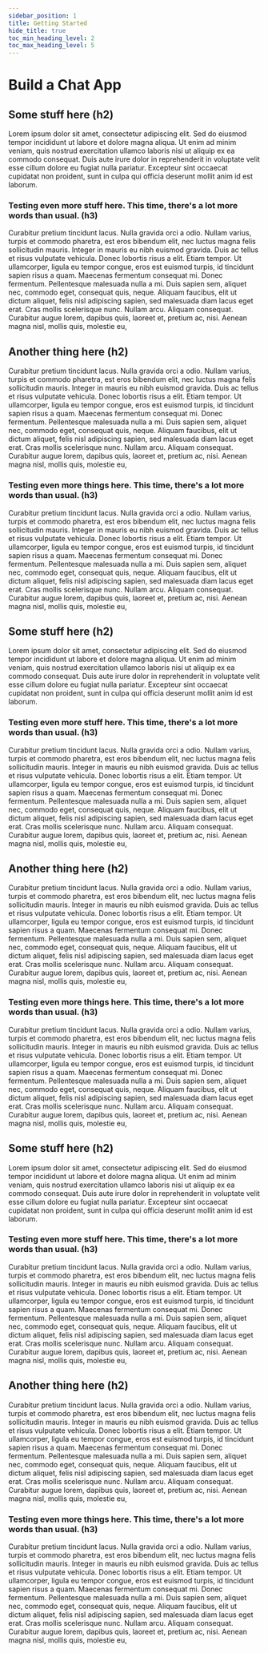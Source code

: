 ```yaml
---
sidebar_position: 1
title: Getting Started
hide_title: true
toc_min_heading_level: 2
toc_max_heading_level: 5
---
```


# Build a Chat App

## Some stuff here (h2)

Lorem ipsum dolor sit amet, consectetur adipiscing elit. Sed do eiusmod tempor
incididunt ut labore et dolore magna aliqua. Ut enim ad minim veniam, quis
nostrud exercitation ullamco laboris nisi ut aliquip ex ea commodo consequat.
Duis aute irure dolor in reprehenderit in voluptate velit esse cillum dolore eu
fugiat nulla pariatur. Excepteur sint occaecat cupidatat non proident, sunt in
culpa qui officia deserunt mollit anim id est laborum.

### Testing even more stuff here. This time, there's a lot more words than usual. (h3)

Curabitur pretium tincidunt lacus. Nulla gravida orci a odio. Nullam varius,
turpis et commodo pharetra, est eros bibendum elit, nec luctus magna felis
sollicitudin mauris. Integer in mauris eu nibh euismod gravida. Duis ac tellus
et risus vulputate vehicula. Donec lobortis risus a elit. Etiam tempor. Ut
ullamcorper, ligula eu tempor congue, eros est euismod turpis, id tincidunt
sapien risus a quam. Maecenas fermentum consequat mi. Donec fermentum.
Pellentesque malesuada nulla a mi. Duis sapien sem, aliquet nec, commodo eget,
consequat quis, neque. Aliquam faucibus, elit ut dictum aliquet, felis nisl
adipiscing sapien, sed malesuada diam lacus eget erat. Cras mollis scelerisque
nunc. Nullam arcu. Aliquam consequat. Curabitur augue lorem, dapibus quis,
laoreet et, pretium ac, nisi. Aenean magna nisl, mollis quis, molestie eu,

## Another thing here (h2)

Curabitur pretium tincidunt lacus. Nulla gravida orci a odio. Nullam varius,
turpis et commodo pharetra, est eros bibendum elit, nec luctus magna felis
sollicitudin mauris. Integer in mauris eu nibh euismod gravida. Duis ac tellus
et risus vulputate vehicula. Donec lobortis risus a elit. Etiam tempor. Ut
ullamcorper, ligula eu tempor congue, eros est euismod turpis, id tincidunt
sapien risus a quam. Maecenas fermentum consequat mi. Donec fermentum.
Pellentesque malesuada nulla a mi. Duis sapien sem, aliquet nec, commodo eget,
consequat quis, neque. Aliquam faucibus, elit ut dictum aliquet, felis nisl
adipiscing sapien, sed malesuada diam lacus eget erat. Cras mollis scelerisque
nunc. Nullam arcu. Aliquam consequat. Curabitur augue lorem, dapibus quis,
laoreet et, pretium ac, nisi. Aenean magna nisl, mollis quis, molestie eu,

### Testing even more things here. This time, there's a lot more words than usual. (h3)

Curabitur pretium tincidunt lacus. Nulla gravida orci a odio. Nullam varius,
turpis et commodo pharetra, est eros bibendum elit, nec luctus magna felis
sollicitudin mauris. Integer in mauris eu nibh euismod gravida. Duis ac tellus
et risus vulputate vehicula. Donec lobortis risus a elit. Etiam tempor. Ut
ullamcorper, ligula eu tempor congue, eros est euismod turpis, id tincidunt
sapien risus a quam. Maecenas fermentum consequat mi. Donec fermentum.
Pellentesque malesuada nulla a mi. Duis sapien sem, aliquet nec, commodo eget,
consequat quis, neque. Aliquam faucibus, elit ut dictum aliquet, felis nisl
adipiscing sapien, sed malesuada diam lacus eget erat. Cras mollis scelerisque
nunc. Nullam arcu. Aliquam consequat. Curabitur augue lorem, dapibus quis,
laoreet et, pretium ac, nisi. Aenean magna nisl, mollis quis, molestie eu,

## Some stuff here (h2)

Lorem ipsum dolor sit amet, consectetur adipiscing elit. Sed do eiusmod tempor
incididunt ut labore et dolore magna aliqua. Ut enim ad minim veniam, quis
nostrud exercitation ullamco laboris nisi ut aliquip ex ea commodo consequat.
Duis aute irure dolor in reprehenderit in voluptate velit esse cillum dolore eu
fugiat nulla pariatur. Excepteur sint occaecat cupidatat non proident, sunt in
culpa qui officia deserunt mollit anim id est laborum.

### Testing even more stuff here. This time, there's a lot more words than usual. (h3)

Curabitur pretium tincidunt lacus. Nulla gravida orci a odio. Nullam varius,
turpis et commodo pharetra, est eros bibendum elit, nec luctus magna felis
sollicitudin mauris. Integer in mauris eu nibh euismod gravida. Duis ac tellus
et risus vulputate vehicula. Donec lobortis risus a elit. Etiam tempor. Ut
ullamcorper, ligula eu tempor congue, eros est euismod turpis, id tincidunt
sapien risus a quam. Maecenas fermentum consequat mi. Donec fermentum.
Pellentesque malesuada nulla a mi. Duis sapien sem, aliquet nec, commodo eget,
consequat quis, neque. Aliquam faucibus, elit ut dictum aliquet, felis nisl
adipiscing sapien, sed malesuada diam lacus eget erat. Cras mollis scelerisque
nunc. Nullam arcu. Aliquam consequat. Curabitur augue lorem, dapibus quis,
laoreet et, pretium ac, nisi. Aenean magna nisl, mollis quis, molestie eu,

## Another thing here (h2)

Curabitur pretium tincidunt lacus. Nulla gravida orci a odio. Nullam varius,
turpis et commodo pharetra, est eros bibendum elit, nec luctus magna felis
sollicitudin mauris. Integer in mauris eu nibh euismod gravida. Duis ac tellus
et risus vulputate vehicula. Donec lobortis risus a elit. Etiam tempor. Ut
ullamcorper, ligula eu tempor congue, eros est euismod turpis, id tincidunt
sapien risus a quam. Maecenas fermentum consequat mi. Donec fermentum.
Pellentesque malesuada nulla a mi. Duis sapien sem, aliquet nec, commodo eget,
consequat quis, neque. Aliquam faucibus, elit ut dictum aliquet, felis nisl
adipiscing sapien, sed malesuada diam lacus eget erat. Cras mollis scelerisque
nunc. Nullam arcu. Aliquam consequat. Curabitur augue lorem, dapibus quis,
laoreet et, pretium ac, nisi. Aenean magna nisl, mollis quis, molestie eu,

### Testing even more things here. This time, there's a lot more words than usual. (h3)

Curabitur pretium tincidunt lacus. Nulla gravida orci a odio. Nullam varius,
turpis et commodo pharetra, est eros bibendum elit, nec luctus magna felis
sollicitudin mauris. Integer in mauris eu nibh euismod gravida. Duis ac tellus
et risus vulputate vehicula. Donec lobortis risus a elit. Etiam tempor. Ut
ullamcorper, ligula eu tempor congue, eros est euismod turpis, id tincidunt
sapien risus a quam. Maecenas fermentum consequat mi. Donec fermentum.
Pellentesque malesuada nulla a mi. Duis sapien sem, aliquet nec, commodo eget,
consequat quis, neque. Aliquam faucibus, elit ut dictum aliquet, felis nisl
adipiscing sapien, sed malesuada diam lacus eget erat. Cras mollis scelerisque
nunc. Nullam arcu. Aliquam consequat. Curabitur augue lorem, dapibus quis,
laoreet et, pretium ac, nisi. Aenean magna nisl, mollis quis, molestie eu,

## Some stuff here (h2)

Lorem ipsum dolor sit amet, consectetur adipiscing elit. Sed do eiusmod tempor
incididunt ut labore et dolore magna aliqua. Ut enim ad minim veniam, quis
nostrud exercitation ullamco laboris nisi ut aliquip ex ea commodo consequat.
Duis aute irure dolor in reprehenderit in voluptate velit esse cillum dolore eu
fugiat nulla pariatur. Excepteur sint occaecat cupidatat non proident, sunt in
culpa qui officia deserunt mollit anim id est laborum.

### Testing even more stuff here. This time, there's a lot more words than usual. (h3)

Curabitur pretium tincidunt lacus. Nulla gravida orci a odio. Nullam varius,
turpis et commodo pharetra, est eros bibendum elit, nec luctus magna felis
sollicitudin mauris. Integer in mauris eu nibh euismod gravida. Duis ac tellus
et risus vulputate vehicula. Donec lobortis risus a elit. Etiam tempor. Ut
ullamcorper, ligula eu tempor congue, eros est euismod turpis, id tincidunt
sapien risus a quam. Maecenas fermentum consequat mi. Donec fermentum.
Pellentesque malesuada nulla a mi. Duis sapien sem, aliquet nec, commodo eget,
consequat quis, neque. Aliquam faucibus, elit ut dictum aliquet, felis nisl
adipiscing sapien, sed malesuada diam lacus eget erat. Cras mollis scelerisque
nunc. Nullam arcu. Aliquam consequat. Curabitur augue lorem, dapibus quis,
laoreet et, pretium ac, nisi. Aenean magna nisl, mollis quis, molestie eu,

## Another thing here (h2)

Curabitur pretium tincidunt lacus. Nulla gravida orci a odio. Nullam varius,
turpis et commodo pharetra, est eros bibendum elit, nec luctus magna felis
sollicitudin mauris. Integer in mauris eu nibh euismod gravida. Duis ac tellus
et risus vulputate vehicula. Donec lobortis risus a elit. Etiam tempor. Ut
ullamcorper, ligula eu tempor congue, eros est euismod turpis, id tincidunt
sapien risus a quam. Maecenas fermentum consequat mi. Donec fermentum.
Pellentesque malesuada nulla a mi. Duis sapien sem, aliquet nec, commodo eget,
consequat quis, neque. Aliquam faucibus, elit ut dictum aliquet, felis nisl
adipiscing sapien, sed malesuada diam lacus eget erat. Cras mollis scelerisque
nunc. Nullam arcu. Aliquam consequat. Curabitur augue lorem, dapibus quis,
laoreet et, pretium ac, nisi. Aenean magna nisl, mollis quis, molestie eu,

### Testing even more things here. This time, there's a lot more words than usual. (h3)

Curabitur pretium tincidunt lacus. Nulla gravida orci a odio. Nullam varius,
turpis et commodo pharetra, est eros bibendum elit, nec luctus magna felis
sollicitudin mauris. Integer in mauris eu nibh euismod gravida. Duis ac tellus
et risus vulputate vehicula. Donec lobortis risus a elit. Etiam tempor. Ut
ullamcorper, ligula eu tempor congue, eros est euismod turpis, id tincidunt
sapien risus a quam. Maecenas fermentum consequat mi. Donec fermentum.
Pellentesque malesuada nulla a mi. Duis sapien sem, aliquet nec, commodo eget,
consequat quis, neque. Aliquam faucibus, elit ut dictum aliquet, felis nisl
adipiscing sapien, sed malesuada diam lacus eget erat. Cras mollis scelerisque
nunc. Nullam arcu. Aliquam consequat. Curabitur augue lorem, dapibus quis,
laoreet et, pretium ac, nisi. Aenean magna nisl, mollis quis, molestie eu,
